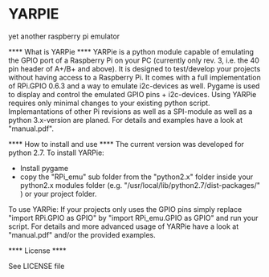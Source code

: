 # YARPIE
yet another raspberry pi emulator


**** What is YARPie ****
YARPie is a python module capable of emulating the GPIO port of a Raspberry Pi on your PC (currently only rev. 3, i.e. the 40 pin header of A+/B+ and above).
It is designed to test/develop your projects without having access to a Raspberry Pi. It comes with a full implementation of RPi.GPIO 0.6.3 and a way to emulate i2c-devices as well. Pygame is used to display and control the emulated GPIO pins + i2c-devices. Using YARPie requires only minimal changes to your existing python script. Implemantations of other Pi revisions as well as a SPI-module as well as a python 3.x-version are planed. For details and examples have a look at "manual.pdf".


**** How to install and use ****
The current version was developed for python 2.7. To install YARPie:

- Install pygame
- copy the "RPi_emu" sub folder from the "python2.x" folder inside your python2.x modules folder (e.g. "/usr/local/lib/python2.7/dist-packages/" ) or your project folder.

To use YARPie:
If your projects only uses the GPIO pins simply replace "import RPi.GPIO as GPIO" by "import RPi_emu.GPIO as GPIO" and run your script.
For details and more advanced usage of YARPie have a look at "manual.pdf" and/or the provided examples.

**** License ****

See LICENSE file
